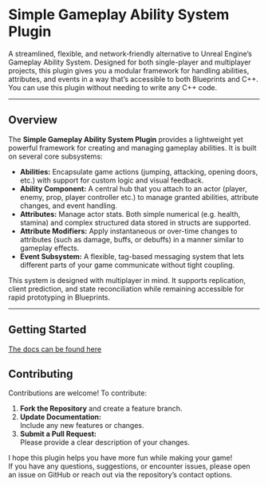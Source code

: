 # Simple Gameplay Ability System Plugin

A streamlined, flexible, and network‐friendly alternative to Unreal Engine’s Gameplay Ability System. Designed for both single-player and multiplayer projects, this plugin gives you a modular framework for handling abilities, attributes, and events in a way that’s accessible to both Blueprints and C++. You can use this plugin without needing to write any C++ code.

---

## Overview

The **Simple Gameplay Ability System Plugin** provides a lightweight yet powerful framework for creating and managing gameplay abilities. It is built on several core subsystems:

- **Abilities:** Encapsulate game actions (jumping, attacking, opening doors, etc.) with support for custom logic and visual feedback.
- **Ability Component:** A central hub that you attach to an actor (player, enemy, prop, player controller etc.) to manage granted abilities, attribute changes, and event handling.
- **Attributes:** Manage actor stats. Both simple numerical (e.g. health, stamina) and complex structured data stored in structs are supported.
- **Attribute Modifiers:** Apply instantaneous or over-time changes to attributes (such as damage, buffs, or debuffs) in a manner similar to gameplay effects.
- **Event Subsystem:** A flexible, tag-based messaging system that lets different parts of your game communicate without tight coupling.

This system is designed with multiplayer in mind. It supports replication, client prediction, and state reconciliation while remaining accessible for rapid prototyping in Blueprints.

---

## Getting Started

[The docs can be found here](https://straytrain.github.io/SimpleGameplayAbilitySystem/)

## Contributing

Contributions are welcome! To contribute:
1. **Fork the Repository** and create a feature branch.
2. **Update Documentation:**  
   Include any new features or changes.
3. **Submit a Pull Request:**  
   Please provide a clear description of your changes.

I hope this plugin helps you have more fun while making your game!  
If you have any questions, suggestions, or encounter issues, please open an issue on GitHub or reach out via the repository’s contact options.

